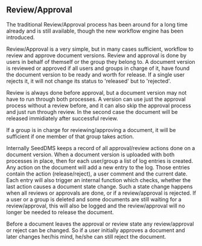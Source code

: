 Review/Approval
------------------

The traditional Review/Approval process has been around for a long time
already and is still available, though the new workflow engine has been
introduced.

Review/Approval is a very simple, but in many cases sufficient, workflow
to review and approve document versions. Review and approval is done by users
in behalf of themself or the group they belong to. A document version
is reviewed or approved if all users and groups in charge of it, have
found the document version to be ready and worth for release. If a single
user rejects it, it will not change its status to 'released' but to 'rejected'.

Review is always done before approval, but a document version may not have 
to run through both processes.
A version can use just the approval process without a review before,
and it can also skip the approval process and just run through review. In
the second case the document will be released immidiately after successful
review.

If a group is in charge for reviewing/approving a document, it will be
sufficient if one member of that group takes action.

Internally SeedDMS keeps a record of all approval/review actions done on
a document version. When a document version is uploaded with both processes
in place, then for each user/group a list of log entries is created. Any
action on the document will add a new entry to the log. Those entries
contain the action (release/reject), a user comment and the current date.
Each entry will also trigger an internal function which checks, whether
the last action causes a document state change. Such a state change happens
when all reviews or approvals are done, or if a review/approval is rejected.
If a user or a group is deleted and some documents are still waiting for
a review/approval, this will also be logged and the review/approval will
no longer be needed to release the document.

Before a document leaves the approval or review state any review/approval
or reject can be changed. So if a user initially approves a document and
later changes her/his mind, he/she can still reject the document.
